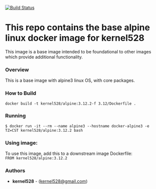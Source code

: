 [![Build Status](http://drone.kernelsanders.biz:81/api/badges/kernel528/alpine-docker/status.svg)](http://drone.kernelsanders.biz:81/kernel528/alpine-docker)

# This repo contains the base alpine linux docker image for kernel528

This image is a base image intended to be foundational to other images which provide additional functionality.

### Overview
This is a base image with alpine3 linux OS, with core packages.


### How to Build
``docker build -t kernel528/alpine:3.12.2-f 3.12/Dockerfile .``

### Running
``$ docker run -it --rm --name alpine3 --hostname docker-alpine3 -e TZ=CST kernel528/alpine:3.12.2 bash``

### Using image:
To use this image, add this to a downstream image Dockerfile:  
``FROM kernel528/alpine:3.12.2``


### Authors
* **kernel528** - (kernel528@gmail.com)

